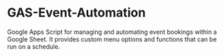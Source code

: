 # GAS-Event-Automation
Google Apps Script for managing and automating event bookings within a Google Sheet. It provides custom menu options and functions that can be run on a schedule.
